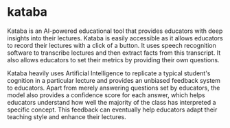 # kataba
Kataba is an AI-powered educational tool that provides educators with deep insights into their lectures. 
Kataba is easily accessible as it allows educators to record their lectures with a click of a button. It uses speech recognition software to transcribe lectures and then extract facts from this transcript. It also allows educators to set their metrics by providing their own questions.

Kataba heavily uses Artificial Intelligence to replicate a typical student's cognition in a particular lecture and provides an unbiased feedback system to educators. Apart from merely answering questions set by educators, the model also provides a confidence score for each answer, 
which helps educators understand how well the majority of the class has interpreted a specific concept.
This feedback can eventually help educators adapt their teaching style and enhance their lectures.
